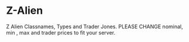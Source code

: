 # Z-Alien
Z Alien Classnames, Types and Trader Jones. PLEASE CHANGE nominal, min , max and trader prices to fit your server.
